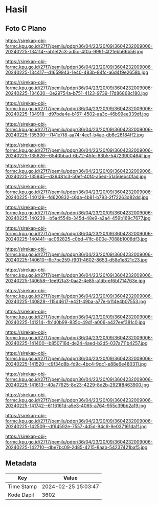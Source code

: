 # Hasil

## Foto C Plano

https://sirekap-obj-formc.kpu.go.id/27f7/pemilu/pdpr/36/04/23/20/09/3604232009006-20240225-134114--ab1ef2c3-ad5c-4f0a-999f-4f2febb66b56.jpg

https://sirekap-obj-formc.kpu.go.id/27f7/pemilu/pdpr/36/04/23/20/09/3604232009006-20240225-134417--d1659943-1e40-483b-84fc-a6d4f9e2658b.jpg

https://sirekap-obj-formc.kpu.go.id/27f7/pemilu/pdpr/36/04/23/20/09/3604232009006-20240225-134630--0e29754a-b751-4123-9739-17d86868c180.jpg

https://sirekap-obj-formc.kpu.go.id/27f7/pemilu/pdpr/36/04/23/20/09/3604232009006-20240225-134918--d97bde4e-b167-4502-aa3c-46b99ee339df.jpg

https://sirekap-obj-formc.kpu.go.id/27f7/pemilu/pdpr/36/04/23/20/09/3604232009006-20240225-135300--7f41e7f8-aa74-4ee1-b4ae-db6c26184ff2.jpg

https://sirekap-obj-formc.kpu.go.id/27f7/pemilu/pdpr/36/04/23/20/09/3604232009006-20240225-135626--6540bbad-6b72-45fe-83b5-54723900464f.jpg

https://sirekap-obj-formc.kpu.go.id/27f7/pemilu/pdpr/36/04/23/20/09/3604232009006-20240225-135945--d39481c3-50ef-40f4-a5ed-51a56ebc0fad.jpg

https://sirekap-obj-formc.kpu.go.id/27f7/pemilu/pdpr/36/04/23/20/09/3604232009006-20240225-140129--fd620832-c6da-4b81-b793-2f72263d82dd.jpg

https://sirekap-obj-formc.kpu.go.id/27f7/pemilu/pdpr/36/04/23/20/09/3604232009006-20240225-140239--b5a4554b-345d-48e9-a2a4-459b169c7677.jpg

https://sirekap-obj-formc.kpu.go.id/27f7/pemilu/pdpr/36/04/23/20/09/3604232009006-20240225-140441--ac062825-c0bd-41fc-800e-7088b1008df3.jpg

https://sirekap-obj-formc.kpu.go.id/27f7/pemilu/pdpr/36/04/23/20/09/3604232009006-20240225-140610--6c7bc259-f901-4602-8653-d58e1e821c23.jpg

https://sirekap-obj-formc.kpu.go.id/27f7/pemilu/pdpr/36/04/23/20/09/3604232009006-20240225-140658--1ee92fa3-0aa2-4e85-a1db-ef6bf714763e.jpg

https://sirekap-obj-formc.kpu.go.id/27f7/pemilu/pdpr/36/04/23/20/09/3604232009006-20240225-140828--115d4617-e42f-49ba-a77e-b114e4b07553.jpg

https://sirekap-obj-formc.kpu.go.id/27f7/pemilu/pdpr/36/04/23/20/09/3604232009006-20240225-141214--fb1d0b99-835c-49d1-a006-a427eef381c0.jpg

https://sirekap-obj-formc.kpu.go.id/27f7/pemilu/pdpr/36/04/23/20/09/3604232009006-20240225-141400--b850716d-de24-4aed-b2d5-037a711b4257.jpg

https://sirekap-obj-formc.kpu.go.id/27f7/pemilu/pdpr/36/04/23/20/09/3604232009006-20240225-141520--c9f34d8b-fd9c-4bc4-9dc1-e88e6e480311.jpg

https://sirekap-obj-formc.kpu.go.id/27f7/pemilu/pdpr/36/04/23/20/09/3604232009006-20240225-141613--40a77625-8c23-4229-8d2b-2921f8463900.jpg

https://sirekap-obj-formc.kpu.go.id/27f7/pemilu/pdpr/36/04/23/20/09/3604232009006-20240225-141742--6116161d-a5e3-4065-a764-955c39bb2a19.jpg

https://sirekap-obj-formc.kpu.go.id/27f7/pemilu/pdpr/36/04/23/20/09/3604232009006-20240225-142509--df64592e-7557-4d5d-94c9-9e037161da1f.jpg

https://sirekap-obj-formc.kpu.go.id/27f7/pemilu/pdpr/36/04/23/20/09/3604232009006-20240225-142710--dbe7bc09-2d85-4215-8aab-54237421baf5.jpg


## Metadata

| Key        | Value               |
| ---------- | ------------------- |
| Time Stamp | 2024-02-25 15:03:47 |
| Kode Dapil | 3602                |



